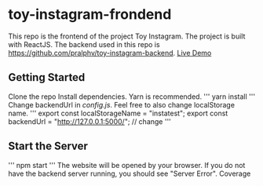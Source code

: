 # toy-instagram-frondend
This repo is the frontend of the project Toy Instagram. The project is built with ReactJS. The backend used in this repo is https://github.com/pralphv/toy-instagram-backend. <a href="https://toy-instagram-frontend.herokuapp.com/">
Live Demo</a>

## Getting Started
Clone the repo
Install dependencies. Yarn is recommended.
'''
yarn install
'''
Change backendUrl in *config.js*. Feel free to also change localStorage name.
'''
export const localStorageName = "instatest";
export const backendUrl = "http://127.0.0.1:5000/";  // change 
'''
## Start the Server
'''
npm start
'''
The website will be opened by your browser. If you do not have the backend server running, you should see "Server Error".
Coverage


